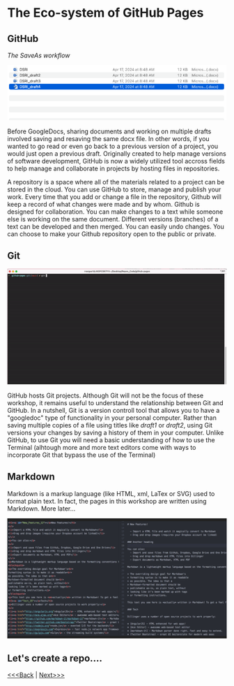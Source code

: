 # The Eco-system of GitHub Pages

## GitHub

*The SaveAs workflow* 

![SaveAs screenshot](https://raw.githubusercontent.com/tri-cods/github-pages/main/static/saveas.png)

Before GoogleDocs, sharing documents and working on multiple drafts involved saving and resaving the same docx file. In other words, if you wanted to go read or even go back to a previous version of a project, you would just open a previous draft. Originally created to help manage versions of software development, GitHub is now a widely utilized tool accross fields to help manage and collaborate in projects by hosting files in repositories.

A repository is a space where all of the materials related to a project can be stored in the cloud. You can use GitHub to store, manage and publish your work. Every time that you add or change a file in the repository, Github will keep a record of what changes were made and by whom. Github is designed for collaboration.  You can make changes to a text while someone else is working on the same document. Different versions (branches) of a text can be developed and then merged. You can easily undo changes.  You can choose to make your Github repository open to the public or private.


## Git

![Git gig](https://raw.githubusercontent.com/tri-cods/github-pages/main/static/git.gif)

GitHub hosts Git projects. Although Git will not be the focus of these workshop, it remains useful to understand the relationship between Git and GitHub. In a nutshell, Git is a version controll tool that allows you to have a "googledoc" type of functionality in your personal computer. Rather than saving multiple copies of a file using titles like _draft1_ or _draft2_, using Git versions your changes by saving a history of them in your computer. Unlike GitHub, to use Git you will need a basic understanding of how to use the Terminal (alhtough more and more text editors come with ways to incorporate Git that bypass the use of the Terminal)


## Markdown

Markdown is a markup language (like HTML, xml, LaTex or SVG) used to format plain text. In fact, the pages in this workshop are written using Markdown. More later...

![Markdown Screenshot](https://raw.githubusercontent.com/tri-cods/github-pages/main/static/markdown.png)

## Let's create a repo....
    
[<<<Back](../README.md) | [Next>>>](02-repo.md)